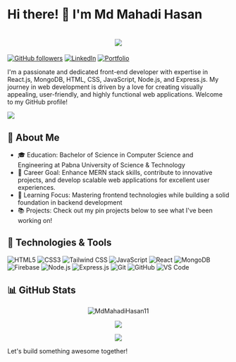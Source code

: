 # Hi there! 👋 I'm Md Mahadi Hasan
<h1 align="center">
    <img src="https://readme-typing-svg.herokuapp.com/?font=Righteous&size=35&center=true&vCenter=true&width=600&height=70&duration=6000&lines=Welcome+👋,To;+My+Profile;" />
</h1>


[![GitHub followers](https://img.shields.io/github/followers/MdMahadiHasan11?label=Follow&style=social)](https://github.com/MdMahadiHasan11)
[![LinkedIn](https://img.shields.io/badge/LinkedIn-Profile-informational?style=flat&logo=linkedin&logoColor=white&color=0077B5)](https://www.linkedin.com/in/mdmahadi-hasan-bd75/)
[![Portfolio](https://img.shields.io/badge/Portfolio-Visit-informational?style=flat&logo=portfolio&logoColor=white&color=0e76a8)](https://mdmahadihasanportfolio.netlify.app/)


I'm a passionate and dedicated front-end developer with expertise in React.js, MongoDB, HTML, 
CSS, JavaScript, Node.js, and Express.js. My journey in web development is driven by a love for creating visually 
appealing, user-friendly, and highly functional web applications. Welcome to my GitHub profile!

[![](https://i.ibb.co.com/3vcW66M/ezgif-2-be5cead90c.jpg)](https://i.ibb.co.com/3vcW66M/ezgif-2-be5cead90c.jpg)

## 🚀 About Me

- 🎓 Education: Bachelor of Science in Computer Science and Engineering at Pabna University of Science & Technology
- 💼 Career Goal: Enhance MERN stack skills, contribute to innovative projects, and develop scalable web applications for excellent user experiences.
- 🌱 Learning Focus: Mastering frontend technologies while building a solid foundation in backend development
- 📚 Projects: Check out my pin projects below to see what I've been working on!
## 🔧 Technologies & Tools

![HTML5](https://img.shields.io/badge/-HTML5-E34F26?style=flat-square&logo=html5&logoColor=white)
![CSS3](https://img.shields.io/badge/-CSS3-1572B6?style=flat-square&logo=css3&logoColor=white)
![Tailwind CSS](https://img.shields.io/badge/-Tailwind%20CSS-38B2AC?style=flat-square&logo=tailwind-css&logoColor=white)
![JavaScript](https://img.shields.io/badge/-JavaScript-F7DF1E?style=flat-square&logo=javascript&logoColor=black)
![React](https://img.shields.io/badge/-React-61DAFB?style=flat-square&logo=react&logoColor=white)
![MongoDB](https://img.shields.io/badge/-MongoDB-47A248?style=flat-square&logo=mongodb&logoColor=white)
![Firebase](https://img.shields.io/badge/-Firebase-FFCA28?style=flat-square&logo=firebase&logoColor=black)
![Node.js](https://img.shields.io/badge/-Node.js-339933?style=flat-square&logo=node.js&logoColor=white)
![Express.js](https://img.shields.io/badge/-Express.js-000000?style=flat-square&logo=express&logoColor=white)
![Git](https://img.shields.io/badge/-Git-F05032?style=flat-square&logo=git&logoColor=white)
![GitHub](https://img.shields.io/badge/-GitHub-181717?style=flat-square&logo=github&logoColor=white)
![VS Code](https://img.shields.io/badge/-VS%20Code-007ACC?style=flat-square&logo=visual-studio-code&logoColor=white)


## 📊 GitHub Stats

<p align="center"><img align="center" src="https://github-readme-streak-stats.herokuapp.com/?user=MdMahadiHasan11&" alt="MdMahadiHasan11" /></p>
<p align="center"><img align="center" src="https://github-readme-stats.vercel.app/api?username=MdMahadiHasan11&show_icons=true&count_private=true&hide=stars" /></p>
<p align="center"><img align="center" src="https://github-readme-stats.vercel.app/api/top-langs/?username=MdMahadiHasan11&layout=compact" /></p>

Let's build something awesome together!





